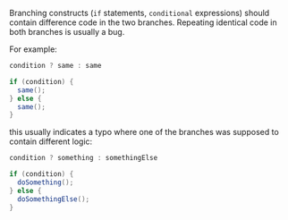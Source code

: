 Branching constructs (`if` statements, `conditional` expressions) should contain
difference code in the two branches. Repeating identical code in both branches
is usually a bug.

For example:

```java
condition ? same : same
```

```java
if (condition) {
  same();
} else {
  same();
}
```

this usually indicates a typo where one of the branches was supposed to contain
different logic:

```java
condition ? something : somethingElse
```

```java
if (condition) {
  doSomething();
} else {
  doSomethingElse();
}
```
